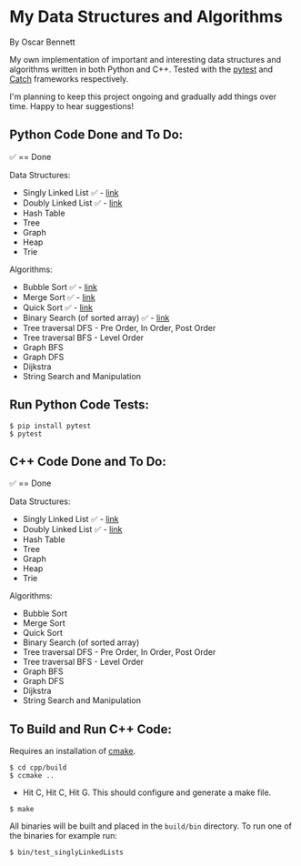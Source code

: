 # My Data Structures and Algorithms

By Oscar Bennett

My own implementation of important and interesting data structures and algorithms written in both Python and C++. Tested with the [pytest](https://docs.pytest.org/en/latest/) and [Catch](https://github.com/catchorg/Catch2) frameworks respectively.

I'm planning to keep this project ongoing and gradually add things over time. Happy to hear suggestions!

## Python Code Done and To Do:

:white_check_mark: == Done

Data Structures:

- Singly Linked List :white_check_mark: - [link](https://github.com/ofbennett/Data_Structures_and_Algorithms/blob/fe6322a1c5f0f00b7c2bed23de667185fa66c61d/python/linkedLists/linkedLists.py#L1)
- Doubly Linked List :white_check_mark: - [link](https://github.com/ofbennett/Data_Structures_and_Algorithms/blob/6d8fd4e238803236ccb3ad176204804a098687f9/python/linkedLists/linkedLists.py#L154)
- Hash Table
- Tree
- Graph
- Heap
- Trie

Algorithms:

- Bubble Sort :white_check_mark: - [link](https://github.com/ofbennett/Data_Structures_and_Algorithms/blob/e1fdbf44f47bf36106a31110191cff8f246f513a/python/sort/sort_algos.py#L3)
- Merge Sort :white_check_mark: - [link](https://github.com/ofbennett/Data_Structures_and_Algorithms/blob/e1fdbf44f47bf36106a31110191cff8f246f513a/python/sort/sort_algos.py#L45)
- Quick Sort :white_check_mark: - [link](https://github.com/ofbennett/Data_Structures_and_Algorithms/blob/e1fdbf44f47bf36106a31110191cff8f246f513a/python/sort/sort_algos.py#L19)
- Binary Search (of sorted array) :white_check_mark: - [link](https://github.com/ofbennett/Data_Structures_and_Algorithms/blob/e1fdbf44f47bf36106a31110191cff8f246f513a/python/search/search_algos.py#L2)
- Tree traversal DFS - Pre Order, In Order, Post Order
- Tree traversal BFS - Level Order
- Graph BFS
- Graph DFS
- Dijkstra
- String Search and Manipulation

## Run Python Code Tests:

```
$ pip install pytest
$ pytest
```

## C++ Code Done and To Do:

:white_check_mark: == Done

Data Structures:

- Singly Linked List :white_check_mark: - [link](https://github.com/ofbennett/Data_Structures_and_Algorithms/blob/e1fdbf44f47bf36106a31110191cff8f246f513a/cpp/linkedLists/src/linkedLists.h#L7)
- Doubly Linked List :white_check_mark: - [link](https://github.com/ofbennett/Data_Structures_and_Algorithms/blob/e1fdbf44f47bf36106a31110191cff8f246f513a/cpp/linkedLists/src/linkedLists.h#L41)
- Hash Table
- Tree
- Graph
- Heap
- Trie

Algorithms:

- Bubble Sort
- Merge Sort
- Quick Sort
- Binary Search (of sorted array)
- Tree traversal DFS - Pre Order, In Order, Post Order
- Tree traversal BFS - Level Order
- Graph BFS
- Graph DFS
- Dijkstra
- String Search and Manipulation

## To Build and Run C++ Code:
Requires an installation of [cmake](https://cmake.org).

```
$ cd cpp/build
$ ccmake ..
```
- Hit C, Hit C, Hit G. This should configure and generate a make file.
```
$ make
```
All binaries will be built and placed in the `build/bin` directory. To run one of the binaries for example run:
```
$ bin/test_singlyLinkedLists
```